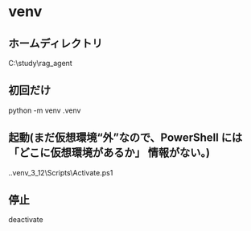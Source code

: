 # venv
## ホームディレクトリ
C:\study\rag_agent
## 初回だけ
python -m venv .venv
## 起動(まだ仮想環境“外”なので、PowerShell には 「どこに仮想環境があるか」 情報がない。)
.\.venv_3_12\Scripts\Activate.ps1
## 停止
deactivate